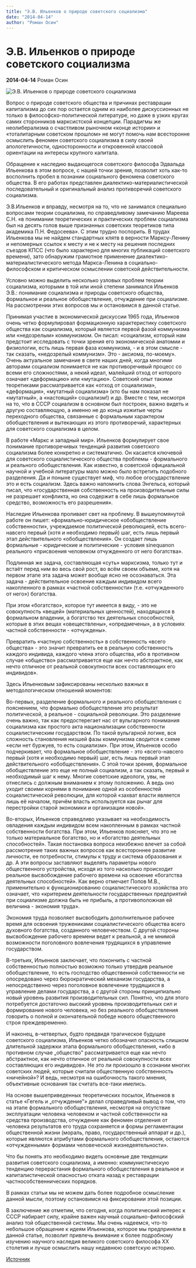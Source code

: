 ```yaml
---
title: "Э.В. Ильенков о природе советского социализма"
date: "2014-04-14"
author: "Роман Осин"
---
```


# Э.В. Ильенков о природе советского социализма

**2014-04-14** Роман Осин

![Э.В. Ильенков о природе советского социализма](http://img0.liveinternet.ru/images/attach/c/2/72/40/72040257_ilenkov1.jpg)

Вопрос о природе советского общества и причинах реставрации капитализма до сих пор остается одним из наиболее дискуссионных не только в философско-политической литературе, но даже в узких кругах самих сторонников марксистской концепции. Парадигмы же неолиберализма о счастливом рыночном «конце истории» и «тоталитарным советском прошлом» не могут помочь нам всесторонне осмыслить феномен советского социализма в силу своей апологетичности, односторонности и откровенной классовой ориентации на интересы крупного капитала.

Обращение к наследию выдающегося советского философа Эдвальда Ильенкова в этом вопросе, с нашей точки зрения, позволит хоть как-то восполнить пробел в познании социального феномена советского общества. В его работах представлен диалектико-материалистической последовательный и оригинальный анализ противоречий советского социализма.

Э.В.Ильенков и вправду, несмотря на то, что не занимался специально вопросами теории социализма, по справедливому замечанию Мареева С.Н. «в понимании теоретических и практических проблем социализма был на десять голов выше признанных советских теоретиков типа академика П.Н. Федосеева». С этим трудно поспорить. В трудах Ильенкова мы не найдем стандартных клятв в верности Марксу-Ленину и непомерных ссылок к месту и не к месту на решения последних съездов КПСС (что было характерно для многих публикаций советского времени), зато обнаружим грамотное применение диалектико-материалистического метода Маркса-Ленина в социально-философском и критическом осмыслении советской действительности.

Условно можно выделить несколько узловых проблем теории социализма, которыми в той или иной степени занимался Ильенков Э.В.: понимание социализма и природы советского общества, формальное и реальное обобществление, отчуждение при социализме. На рассмотрении этих вопросов мы и остановимся в данной статье.

Принимая участие в экономической дискуссии 1965 года, Ильенков очень четко формулировал формационную характеристику советского общества как социализма, который является первой фазой коммунизма или «недозрелым» коммунизмом. Он писал: «социализм, который нам предстоит исследовать с точки зрения его экономической анатомии и физиологии, есть лишь первая фаза коммунизма, - и в этом смысле - так сказать, «недозрелый коммунизм». Это - аксиома, по-моему». Очень актуальное замечание в свете наших дней, когда многими авторами социализм понимается не как противоречивый процесс со всеми его сложностями, а некий идеал, малейший отход от которого означает «деформацию» или «мутацию». Советский опыт такими теоретиками рассматривается как «отход от социализма», «деформация», «мутатный социализма» (кто бы нам показал не «мутатный», а «настоящий» социализм!) и др. Вместе с тем, несмотря на то, что в СССР социализм в основном был построен, важно видеть и другую составляющую, а именно не до конца изжитые черты переходного общества, связанные с формальным характером обобществления и вытекающих из этого противоречий, характерных для советского социализма в целом.

В работе «Маркс и западный мир». Ильенков формулирует свое понимание противоречивых тенденций развития советского социализма более конкретно и систематично. Он касается ключевой для советского социалистического общества проблемы - формального и реального обобществления. Как известно, в советской официальной научной и учебной литературы мало можно было встретить подобного разделения. Да и поныне существует миф, что любое огосударствление это и есть социализм. Здесь важно напомнить слова Энгельса, который писал, что «государственная собственность на производительные силы не разрешает конфликта, но она содержит в себе лишь формальное средство, возможность его разрешения».

Наследие Ильенкова проливает свет на проблему. В вышеупомянутой работе он пишет: «формально-юридическое «обобществление собственности», учреждаемое политической революцией, есть всего-навсего первый (хотя и необходимо первый) шаг, есть лишь первый этап действительного «обобществления». Он создает лишь формальные - юридические и политические - условия sinequanon реального «присвоения человеком отчужденного от него богатства».

Подлинная же задача, составляющая «суть» марксизма, только тут и встаёт перед ним во весь свой рост, во всём своем объеме, хотя на первом этапе эта задача может вообще ясно не осознаваться. Эта задача - действительное освоение каждым индивидом всего накопленного в рамках «частной собственности» (т.е. «отчужденного от него») богатства.

При этом «богатство», которое тут имеется в виду, - это не совокупность «вещей» (материальных ценностей), находящихся в формальном владении, а богатство тех деятельных способностей, которые в этих вещах «овеществлены», «опредмечены», а в условиях частной собственности - «отчуждены».

Превратить «частную собственность» в собственность «всего общества» - это значит превратить ее в реальную собственность каждого индивида, каждого члена этого общества, ибо в противном случае «общество» рассматривается еще как нечто абстрактное, как нечто отличное от реальной совокупности всех составляющих его индивидов».

Здесь Ильенковым зафиксированы несколько важных в методологическом отношений моментов:

Во-первых, разделение формального и реального обобществления с пояснением, что формально обобществление это результат политической, а реальное - социальной революции. Это разделение очень важно, так как предостерегает нас от вульгарного понимания социализма как простого акта национализации собственности социалистическим государством. По такой вульгарной логике, вся сложность становления низшей фазы коммунизма сводится к схеме «если нет буржуев, то есть социализм». При этом, Ильенков особо подчеркивает, что формальное обобществление - это «всего-навсего первый (хотя и необходимо первый) шаг, есть лишь первый этап действительного «обобществления». С этой точки зрения, формальное обобществление это еще не полный социализм, а так сказать, первый и необходимый шаг к нему. Многие советские идеологи, увы, не отнеслись с должным вниманием к этому положению. А ведь оно уходит своими корнями в понимание одной из особенностей социалистической революции, для которой «захват власти является лишь её началом, причём власть используется как рычаг для перестройки старой экономики и организации новой».

Во-вторых, Ильенков справедливо указывает на необходимость овладения каждым индивидом всем накопленным в рамках частной собственности богатства. При этом, Ильенков поясняет, что это не только материальное богатство, но и «богатство деятельных способностей». Такая постановка вопроса неизбежно влечет за собой рассмотрение таких важных вопросов как всестороннее развитие личности, ее потребности, стимулы к труду и система образования и др. А эти вопросы заставляют выделять параметры нового общественного устройства, исходя из того насколько происходит реальное высвобождение рабочего времени на освоение «богатства деятельных способностей». Как верно отмечает Попов М.В., применительно к функционированию социалистического хозяйства это означает, что «критерием деятельности государственных предприятий при социализме должна быть не прибыль, а противоположная ей величина - экономия труда».

Экономия труда позволяет высвободить дополнительное рабочее время для освоения тружениками социалистического общества всего духовного богатства, созданного человечеством. С другой стороны высвобождение рабочего времени ведет к реальной, а не мнимой возможности поголовного вовлечения трудящихся в управление государством.

В-третьих, Ильенков заключает, что покончить с частной собственностью полностью возможно только утвердив реальное обобществление, то есть господство общественной собственности не опосредовано через бюрократический механизм государства, а непосредственно через поголовное вовлечение трудящихся в управление делами государства, а с другой стороны принципиально новый уровень развития производительных сил. Понятно, что для этого потребуется достаточно высокий уровень производительных сил и формирование нового человека, но без реального обобществления говорить о полной и окончательной победе нового общественного строя преждевременно.

И наконец, в-четвертых, будто предвидя трагическое будущее советского социализма, Ильенков четко обозначил опасность слишком длительной задержки этапа формального обобществления, «ибо в противном случае „общество" рассматривается еще как нечто абстрактное, как нечто отличное от реальной совокупности всех составляющих его индивидов». Не это ли произошло в сознании многих советских людей, которые считали общественную собственность «ничейной»? И ведь, несмотря на ошибочность такого мнения, объективные основания так считать все-таки имелись.

На основе вышеприведенных теоретических посылок, Ильенков в статье «Гегель и „отчуждение"» делал справедливый вывод о том, что на этапе формального обобществления, несмотря на отсутствие эксплуатации человека человеком и частной собственности на средства производства, отчуждение как феномен отделения от человека результатов его труда сохраняется и формы регламентации общественной жизни (мораль, право, государственный аппарат и др.), которые являются атрибутами формального обобществления, остаются «отчужденными» формами человеческой жизнедеятельности».

Что бы понять это необходимо видеть основные две тенденции развития советского социализма, а именно: коммунистическую тенденцию перерастания формального обобществления в реальное и капиталистической опасностью отката назад к реставрации частнособственнических порядков.

В рамках статьи мы не можем дать более подробное осмысление данной мысли, поэтому остановимся на фиксировании этой позиции.

В заключение же отметим, что сегодня, когда политический интерес к СССР набирает силу, крайне важен научный социально-философский анализ той общественной системы. Мы очень надеемся, что-то небольшое обращение к идеям Ильенкова, которое мы предприняли в данной статье, позволит привлечь внимание к более подробному изучению научного наследия великого советского философа ХХ столетия и лучше осмыслить нашу недавнюю советскую историю.

[Источник ](http://rksmb.org/articles/ideology/e-v-ilenkov-o-prirode-sovetskogo-sotsi/)